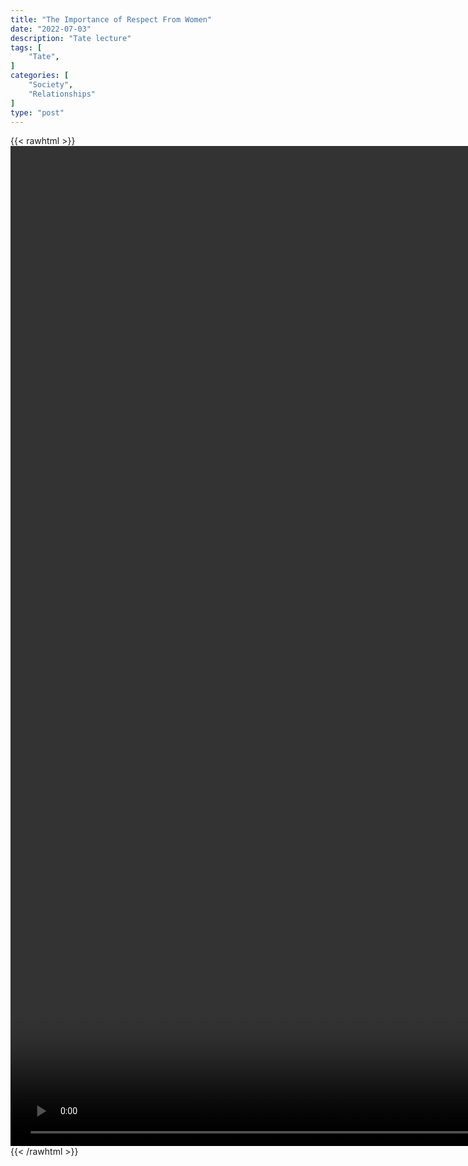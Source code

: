 ```yaml
---
title: "The Importance of Respect From Women"
date: "2022-07-03"
description: "Tate lecture"
tags: [
    "Tate",
]
categories: [
    "Society",
    "Relationships"
]
type: "post"
---
```

{{< rawhtml >}}
    <video style="height:40vh;width:auto" overflow="hidden" controls>
        <source src="https://lectures.dev00ps.com/tate/Andrew%20Tate%20on%20How%20to%20Get%20Modern%20Women%20To%20ADMIRE%20You.mp4" type="video/mp4"> 
    </video>
{{< /rawhtml >}}


